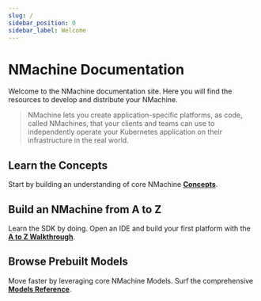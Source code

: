 ```yaml
---
slug: /
sidebar_position: 0
sidebar_label: Welcome
---
```


# NMachine Documentation

Welcome to the NMachine documentation site. Here you will find the resources to
develop and distribute your NMachine.  

> NMachine lets you create application-specific platforms, as code, called NMachines, that your clients and teams can use to independently operate your Kubernetes application on their infrastructure in the real world.

## Learn the Concepts

Start by building an understanding of core NMachine 
**[Concepts](/concepts/nmachine-concept)**.

## Build an NMachine from A to Z

Learn the SDK by doing. Open an IDE and build your first platform with the 
**[A to Z Walkthrough](/walkthrough/getting-started)**.

## Browse Prebuilt Models 

Move faster by leveraging core NMachine Models. Surf the comprehensive 
**[Models Reference](/models/models-overview)**.
